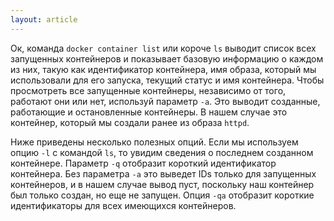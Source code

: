 ```yaml
---
layout: article
---
```

Ок, команда `docker container list` или короче `ls` выводит список всех запущенных контейнеров и показывает базовую информацию о каждом из них, такую как идентификатор контейнера, имя образа, который мы использовали для его запуска, текущий статус и имя контейнера. Чтобы просмотреть все запущенные контейнеры, независимо от того, работают они или нет, используй параметр `-a`. Это выводит созданные, работающие и остановленные контейнеры. В нашем случае это контейнер, который мы создали ранее из образа `httpd`. 

Ниже приведены несколько полезных опций. Если мы используем опцию `-l` с командой `ls`, то увидим сведения о последнем созданном контейнере. Параметр `-q` отобразит короткий идентификатор контейнера. Без параметра `-a` это выведет IDs только для запущенных контейнеров, и в нашем случае вывод пуст, поскольку наш контейнер был только создан, но еще не запущен. Опция `-qa` отобразит короткие идентификаторы для всех имеющихся контейнеров.

